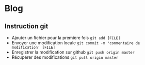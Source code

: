 # Blog

## Instruction git

* Ajouter un fichier pour la première fois `git add [FILE]` 
* Envoyer une modification locale `git commit -m 'commentaire de modification' [FILE]`
* Enregistrer la modification sur github `git push origin master`
* Récupérer des modifications `git pull origin master`
